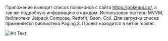 
Приложение выводит список покемонов с сайта https://pokeapi.co/, а так же подробную информацию о каждом.
Использован паттерн MVVM, библиотеки Jetpack Compose, Retfofit, Gson, Coil. Для загрузки списка применяется библиотека Paging 3.
Проект находится в ветке master.

 ![Alt Text](https://github.com/RekaEva/PokemonsApp/blob/master/docs/PokemonVideo2.gif)

